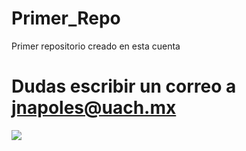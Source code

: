 # Primer_Repo
Primer repositorio creado en esta cuenta

# Dudas escribir un correo a jnapoles@uach.mx

![](https://github.com/quantum-apps/Primer_Repo/blob/main/quantum.jpg)

